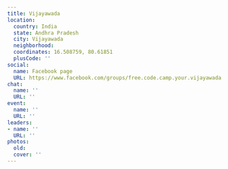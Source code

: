 ```yaml
---
title: Vijayawada
location:
  country: India
  state: Andhra Pradesh
  city: Vijayawada
  neighborhood: 
  coordinates: 16.508759, 80.61851
  plusCode: ''
social:
  name: Facebook page
  URL: https://www.facebook.com/groups/free.code.camp.your.vijayawada
chat:
  name: ''
  URL: ''
event:
  name: ''
  URL: ''
leaders:
- name: ''
  URL: ''
photos:
  old: 
  cover: ''
---
```

